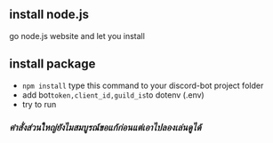 ## install node.js
go node.js website and let you install
## install package
 - ```npm install``` type this command to your discord-bot project folder
 - add bot` token,client_id,guild_is `to dotenv (.env) 
 - try to run

### ***คำสั่งส่วนใหญ่ยังไมสมบูรณ์์ขอแก้ก่อนแต่เอาไปลองเล่นดูได้***
